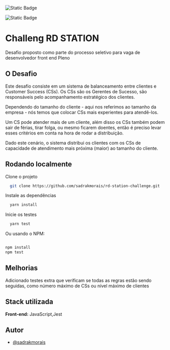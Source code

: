 ![Static Badge](https://img.shields.io/badge/node-v20.0.0-green)

![Static Badge](https://img.shields.io/badge/jest-v26.3.3-blue)

# Challeng RD STATION

Desafio proposto como parte do processo seletivo para vaga de desenvolvedor front end Pleno

## O Desafio

Este desafio consiste em um sistema de balanceamento entre clientes e Customer Success (CSs). Os CSs são os Gerentes de Sucesso, são responsáveis pelo acompanhamento estratégico dos clientes.

Dependendo do tamanho do cliente - aqui nos referimos ao tamanho da empresa - nós temos que colocar CSs mais experientes para atendê-los.

Um CS pode atender mais de um cliente, além disso os CSs também podem sair de férias, tirar folga, ou mesmo ficarem doentes, então é preciso levar esses critérios em conta na hora de rodar a distribuição.

Dado este cenário, o sistema distribui os clientes com os CSs de capacidade de atendimento mais próxima (maior) ao tamanho do cliente.

## Rodando localmente

Clone o projeto

```bash
  git clone https://github.com/sadrakmorais/rd-station-challenge.git
```

Instale as dependências

```bash
  yarn install
```

Inicie os testes

```bash
  yarn test
```

Ou usando o NPM:

```bash

npm install
npm test
```

## Melhorias

Adicionado testes extra que verificam se todas as regras estão sendo seguidas, como número máximo de CSs ou nível máximo de clientes

## Stack utilizada

**Front-end:** JavaScript,Jest

## Autor

- [@sadrakmorais](https://github.com/sadrakmorais)
